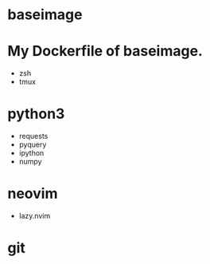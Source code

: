 # baseimage

# My Dockerfile of baseimage.
- zsh
- tmux

# python3
- requests
- pyquery
- ipython
- numpy

# neovim
- lazy.nvim

# git
